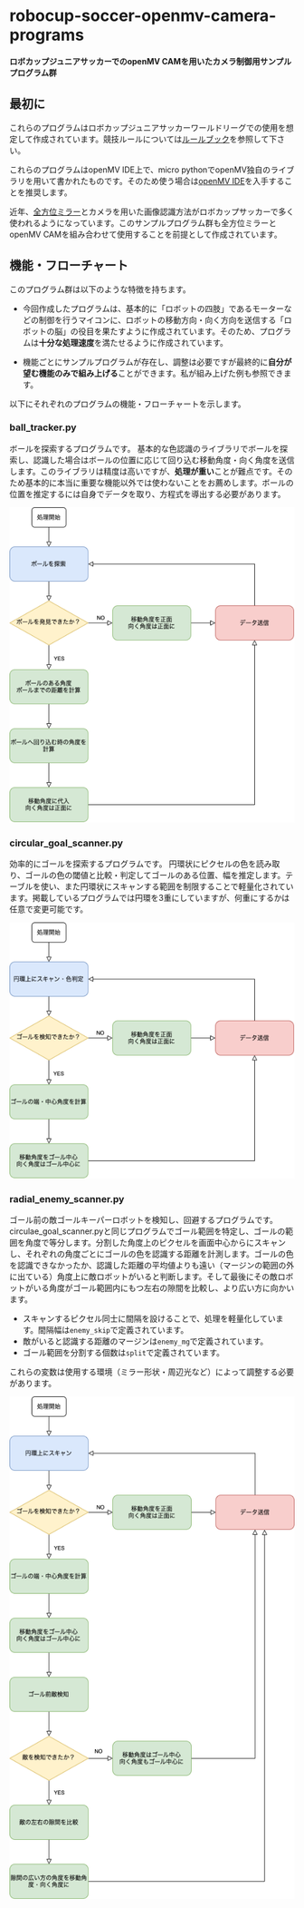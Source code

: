 # robocup-soccer-openmv-camera-programs
__ロボカップジュニアサッカーでのopenMV CAMを用いたカメラ制御用サンプルプログラム群__


## 最初に
これらのプログラムはロボカップジュニアサッカーワールドリーグでの使用を想定して作成されています。競技ルールについては[ルールブック](https://drive.google.com/file/d/1nENPlAM84UK_o8h0x2WjepuD2egbmoI7/view)を参照して下さい。


これらのプログラムはopenMV IDE上で、micro pythonでopenMV独自のライブラリを用いて書かれたものです。そのため使う場合は[openMV IDE](https://openmv.io/pages/download)を入手することを推奨します。

近年、[全方位ミラー](https://yunit.techblog.jp/archives/70016697.html)とカメラを用いた画像認識方法がロボカップサッカーで多く使われるようになっています。このサンプルプログラム群も全方位ミラーとopenMV CAMを組み合わせて使用することを前提として作成されています。

## 機能・フローチャート
このプログラム群は以下のような特徴を持ちます。

- 今回作成したプログラムは、基本的に「ロボットの四肢」であるモーターなどの制御を行うマイコンに、ロボットの移動方向・向く方向を送信する「ロボットの脳」の役目を果たすように作成されています。そのため、プログラムは**十分な処理速度**を満たせるように作成されています。

- 機能ごとにサンプルプログラムが存在し、調整は必要ですが最終的に**自分が望む機能のみで組み上げる**ことができます。私が組み上げた例も参照できます。

以下にそれぞれのプログラムの機能・フローチャートを示します。
### ball_tracker.py
ボールを探索するプログラムです。
基本的な色認識のライブラリでボールを探索し、認識した場合はボールの位置に応じて回り込む移動角度・向く角度を送信します。このライブラリは精度は高いですが、**処理が重い**ことが難点です。そのため基本的に本当に重要な機能以外では使わないことをお薦めします。ボールの位置を推定するには自身でデータを取り、方程式を導出する必要があります。

![ball_tracker.py　フローチャート](./ball_tracker_flowchart.png)

### circular_goal_scanner.py
効率的にゴールを探索するプログラムです。
円環状にピクセルの色を読み取り、ゴールの色の閾値と比較・判定してゴールのある位置、幅を推定します。テーブルを使い、また円環状にスキャンする範囲を制限することで軽量化されています。掲載しているプログラムでは円環を3重にしていますが、何重にするかは任意で変更可能です。

![circular_goal_scanner.py　フローチャート](./circular_goal_scanner_flowchart.png)

### radial_enemy_scanner.py
ゴール前の敵ゴールキーパーロボットを検知し、回避するプログラムです。
circulae_goal_scanner.pyと同じプログラムでゴール範囲を特定し、ゴールの範囲を角度で等分します。分割した角度上のピクセルを画面中心からにスキャンし、それぞれの角度ごとにゴールの色を認識する距離を計測します。ゴールの色を認識できなかったか、認識した距離の平均値よりも遠い（マージンの範囲の外に出ている）角度上に敵ロボットがいると判断します。そして最後にその敵ロボットがいる角度がゴール範囲内にもつ左右の隙間を比較し、より広い方に向かいます。

- スキャンするピクセル同士に間隔を設けることで、処理を軽量化しています。間隔幅は`enemy_skip`で定義されています。
- 敵がいると認識する距離のマージンは`enemy_mg`で定義されています。
- ゴール範囲を分割する個数は`split`で定義されています。

これらの変数は使用する環境（ミラー形状・周辺光など）によって調整する必要があります。


![radial_enemy_scanner.py　フローチャート](./radial_enemy_scanner_flowchart.png)
